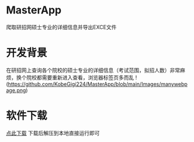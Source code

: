 # MasterApp
爬取研招网硕士专业的详细信息并导出EXCE文件

# 开发背景
在研招网上查询各个院校的硕士专业的详细信息（考试范围，拟招人数）非常麻烦，换个院校都需要重新进入查看，浏览器标签页多而乱
!(https://github.com/KobeGigi224/MasterApp/blob/main/Images/manywebpage.png)


# 软件下载
[点此下载]([https://pages.github.com/](https://github.com/KobeGigi224/MasterApp/raw/main/Release/Release.zip))
下载后解压到本地直接运行即可
